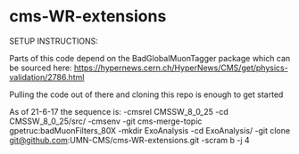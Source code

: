 # cms-WR-extensions

SETUP INSTRUCTIONS:

Parts of this code depend on the BadGlobalMuonTagger package which can be sourced here:
https://hypernews.cern.ch/HyperNews/CMS/get/physics-validation/2786.html

Pulling the code out of there and cloning this repo is enough to get started

As of 21-6-17 the sequence is:
-cmsrel CMSSW_8_0_25
-cd CMSSW_8_0_25/src/
-cmsenv
-git cms-merge-topic gpetruc:badMuonFilters_80X
-mkdir ExoAnalysis
-cd ExoAnalysis/
-git clone git@github.com:UMN-CMS/cms-WR-extensions.git
-scram b -j 4
